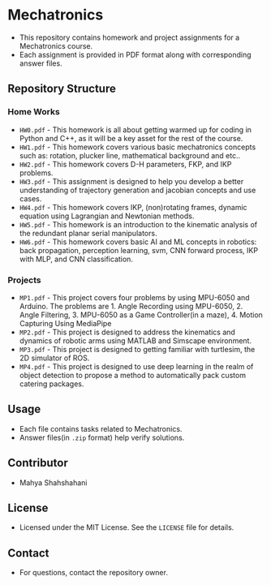# Mechatronics

- This repository contains homework and project assignments for a Mechatronics course.
- Each assignment is provided in PDF format along with corresponding answer files.

## Repository Structure


### Home Works
- `HW0.pdf` - This homework is all about getting warmed up for coding in Python
and C++, as it will be a key asset for the rest of the course.
- `HW1.pdf` - This homework covers various basic mechatronics concepts such as: rotation, plucker line, mathematical background and etc..
- `HW2.pdf` - This homework covers D-H parameters, FKP, and IKP problems.
- `HW3.pdf` - This assignment is designed to help you develop a better understanding of trajectory generation
and jacobian concepts and use cases.
- `HW4.pdf` - This homework covers IKP, (non)rotating frames, dynamic equation using Lagrangian and Newtonian methods.
- `HW5.pdf` - This homework is an introduction to the kinematic analysis of the redundant planar serial manipulators.
- `HW6.pdf` - This homework covers basic AI and ML concepts in robotics: back propagation, perception learning, svm, CNN forward process, IKP with MLP, and CNN classification.

### Projects
- `MP1.pdf` - This project covers four problems by using MPU-6050 and Arduino. The problems are 1. Angle Recording using MPU-6050, 2. Angle Filtering, 3. MPU-6050 as a Game Controller(in a maze), 4. Motion Capturing Using MediaPipe
- `MP2.pdf` - This project is designed to address the kinematics and dynamics of robotic arms using
MATLAB and Simscape environment.
- `MP3.pdf` - This project is designed to getting familiar with turtlesim, the 2D simulator of ROS.
- `MP4.pdf` - This project is designed to use deep learning in the realm of object detection to propose a
method to automatically pack custom catering packages.

## Usage

- Each file contains tasks related to Mechatronics.
- Answer files(in `.zip` format) help verify solutions.

## Contributor

- Mahya Shahshahani

## License

- Licensed under the MIT License. See the `LICENSE` file for details.

## Contact

- For questions, contact the repository owner.

